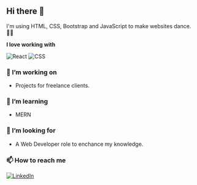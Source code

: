 <!-- ### Hi there 👋 -->

<!--
**anas175/anas175** is a ✨ _special_ ✨ repository because its `README.md` (this file) appears on your GitHub profile.

Here are some ideas to get you started:

- 🔭 I’m currently working on ...
- 🌱 I’m currently learning ...
- 👯 I’m looking to collaborate on ...
- 🤔 I’m looking for help with ...
- 💬 Ask me about ...
- 📫 How to reach me: ...
- 😄 Pronouns: ...
- ⚡ Fun fact: ...
-->
## Hi there 👋

I'm using HTML, CSS, Bootstrap and JavaScript to make websites dance. 🕺🏽

**I love working with**

<div display="flex">
  <img src="https://img.shields.io/badge/react-%2320232a.svg?style=for-the-badge&logo=react&logoColor=%2361DAFB" alt="React"/>
<!--   <img src="https://img.shields.io/badge/typescript-%23007ACC.svg?style=for-the-badge&logo=typescript&logoColor=white" alt="TypeScript"/> -->
<!--   <img src="https://img.shields.io/badge/Gatsby-%23663399.svg?style=for-the-badge&logo=gatsby&logoColor=white" alt="Gatsby"/> -->
<!--   <img src="https://img.shields.io/badge/Next-black?style=for-the-badge&logo=next.js&logoColor=white" alt="Next JS"/> -->
  <img src="https://img.shields.io/badge/css3-%231572B6.svg?style=for-the-badge&logo=css3&logoColor=white" alt="CSS"/>
</div>

### 🔭 I’m working on

- Projects for freelance clients.
<!-- - Growing [Upbeat Code](https://www.upbeatcode.com) to 100k/month visitors. -->

### 🌱 I’m learning
- MERN 

<!-- <div display="flex">
  <img src="https://img.shields.io/badge/hyperledger-2F3134?style=for-the-badge&logo=hyperledger&logoColor=white" alt="Hyperledger"/>
  <img src="https://img.shields.io/badge/Ethereum-3C3C3D?style=for-the-badge&logo=Ethereum&logoColor=white" alt="Ethereum"/>
  <img src="https://img.shields.io/badge/adobe%20illustrator-%23FF9A00.svg?style=for-the-badge&logo=adobe%20illustrator&logoColor=white" alt="Adobe Illustrator"/>
</div> -->

### 🤔 I’m looking for 

- A Web Developer role to enchance my knowledge.

### 📫 How to reach me

<div display="flex">
  <a href="https://www.linkedin.com/in/anas-adnan-1424b4185/">
    <img src="https://img.shields.io/badge/linkedin-%230077B5.svg?style=for-the-badge&logo=linkedin&logoColor=white" alt="LinkedIn"/>
  </a>
<!--   <a href="https://twitter.com/anas_adnan175">
    <img src="https://img.shields.io/badge/codewithbernard-%231DA1F2.svg?style=for-the-badge&logo=Twitter&logoColor=white" alt="Twitter"/>
  </a> -->
<!--   <a href="https://medium.com/@bernardbad">
    <img src="https://img.shields.io/badge/Medium-12100E?style=for-the-badge&logo=medium&logoColor=white" alt="Medium"/>
  </a> -->
</div>

<!-- ### ⚡ Fun fact

I'm definitely not a cat person. -->
